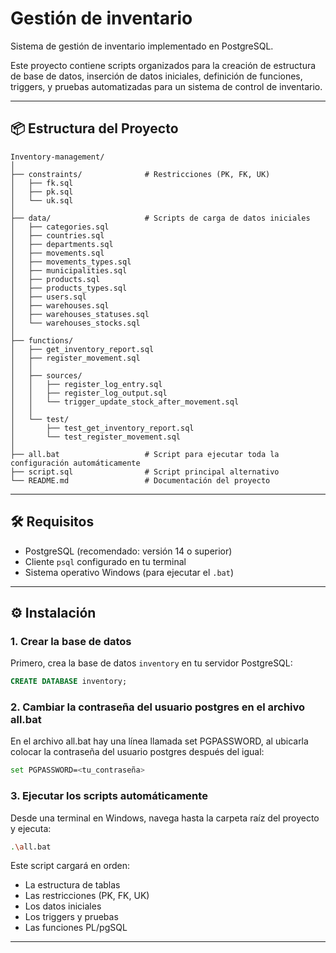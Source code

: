 # Gestión de inventario

Sistema de gestión de inventario implementado en PostgreSQL.

Este proyecto contiene scripts organizados para la creación de estructura de base de datos, inserción de datos
iniciales, definición de funciones, triggers, y pruebas automatizadas para un sistema de control de inventario.

---

## 📦 Estructura del Proyecto

```
Inventory-management/
│
├── constraints/              # Restricciones (PK, FK, UK)
│   ├── fk.sql
│   ├── pk.sql
│   └── uk.sql
│
├── data/                     # Scripts de carga de datos iniciales
│   ├── categories.sql
│   ├── countries.sql
│   ├── departments.sql
│   ├── movements.sql
│   ├── movements_types.sql
│   ├── municipalities.sql
│   ├── products.sql
│   ├── products_types.sql
│   ├── users.sql
│   ├── warehouses.sql
│   ├── warehouses_statuses.sql
│   └── warehouses_stocks.sql
│
├── functions/
│   ├── get_inventory_report.sql
│   ├── register_movement.sql
│   │
│   ├── sources/
│   │   ├── register_log_entry.sql
│   │   ├── register_log_output.sql
│   │   └── trigger_update_stock_after_movement.sql
│   │
│   └── test/
│       ├── test_get_inventory_report.sql
│       └── test_register_movement.sql
│
├── all.bat                   # Script para ejecutar toda la configuración automáticamente
├── script.sql                # Script principal alternativo
└── README.md                 # Documentación del proyecto
```

---

## 🛠️ Requisitos

- PostgreSQL (recomendado: versión 14 o superior)
- Cliente `psql` configurado en tu terminal
- Sistema operativo Windows (para ejecutar el `.bat`)

---

## ⚙️ Instalación

### 1. Crear la base de datos

Primero, crea la base de datos `inventory` en tu servidor PostgreSQL:

```sql
CREATE DATABASE inventory;
```

### 2. Cambiar la contraseña del usuario postgres en el archivo all.bat

En el archivo all.bat hay una línea llamada set PGPASSWORD, al ubicarla colocar la contraseña del usuario postgres
después del igual:

```bash
set PGPASSWORD=<tu_contraseña>
```

### 3. Ejecutar los scripts automáticamente

Desde una terminal en Windows, navega hasta la carpeta raíz del proyecto y ejecuta:

```bash
.\all.bat
```

Este script cargará en orden:

- La estructura de tablas
- Las restricciones (PK, FK, UK)
- Los datos iniciales
- Los triggers y pruebas
- Las funciones PL/pgSQL

---

